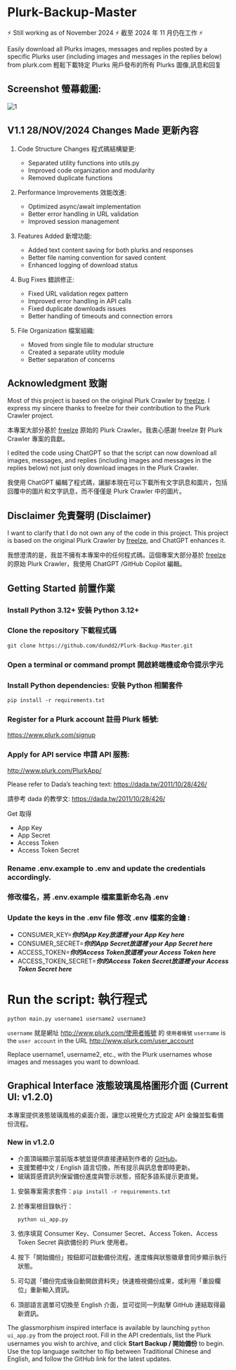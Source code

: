 # Plurk-Backup-Master
⚡ Still working as of November 2024 ⚡  截至 2024 年 11 月仍在工作 ⚡

Easily download all Plurks images, messages and replies posted by a specific Plurks user (including images and messages in the replies below) from plurk.com
輕鬆下載特定 Plurks 用戶發布的所有 Plurks 圖像,訊息和回复 

## Screenshot 螢幕截圖:
![1](https://github.com/user-attachments/assets/91ac9c4f-1701-4eb3-8e32-b48544d7eff9)


## V1.1 28/NOV/2024 Changes Made 更新內容 

1. Code Structure Changes 程式碼結構變更:
   - Separated utility functions into utils.py
   - Improved code organization and modularity
   - Removed duplicate functions

2. Performance Improvements 效能改進:
   - Optimized async/await implementation
   - Better error handling in URL validation
   - Improved session management

3. Features Added 新增功能:
   - Added text content saving for both plurks and responses
   - Better file naming convention for saved content
   - Enhanced logging of download status

4. Bug Fixes 錯誤修正:
   - Fixed URL validation regex pattern
   - Improved error handling in API calls
   - Fixed duplicate downloads issues
   - Better handling of timeouts and connection errors

5. File Organization 檔案組織:
   - Moved from single file to modular structure
   - Created a separate utility module
   - Better separation of concerns


## Acknowledgment 致謝 

Most of this project is based on the original Plurk Crawler by [freelze](https://github.com/freelze). I express my sincere thanks to freelze for their contribution to the Plurk Crawler project.

本專案大部分基於 [freelze](https://github.com/freelze) 原始的 Plurk Crawler。我衷心感謝 freelze 對 Plurk Crawler 專案的貢獻。

I edited the code using ChatGPT so that the script can now download all images, messages, and replies (including images and messages in the replies below) not just only download images in the Plurk Crawler.

我使用 ChatGPT 編輯了程式碼，讓腳本現在可以下載所有文字訊息和圖片，包括回覆中的圖片和文字訊息，而不僅僅是 Plurk Crawler 中的圖片。

## Disclaimer 免責聲明 (Disclaimer)

I want to clarify that I do not own any of the code in this project. This project is based on the original Plurk Crawler by [freelze](https://github.com/freelze), and ChatGPT enhances it.

我想澄清的是，我並不擁有本專案中的任何程式碼。這個專案大部分基於 [freelze](https://github.com/freelze) 的原始 Plurk Crawler，我使用 ChatGPT /GitHub Copilot 編輯。

## Getting Started 前置作業 

### Install Python 3.12+ 安裝 Python 3.12+ 
### Clone the repository 下載程式碼 

    git clone https://github.com/dundd2/Plurk-Backup-Master.git

### Open a terminal or command prompt 開啟終端機或命令提示字元 

### Install Python dependencies: 安裝 Python 相關套件 

    pip install -r requirements.txt

### Register for a Plurk account 註冊 Plurk 帳號:
https://www.plurk.com/signup

### Apply for API service 申請 API 服務: 
http://www.plurk.com/PlurkApp/

Please refer to Dada’s teaching text: https://dada.tw/2011/10/28/426/

請參考 dada 的教學文: https://dada.tw/2011/10/28/426/ 

Get 取得 
+ App Key
+ App Secret
+ Access Token
+ Access Token Secret

### Rename .env.example to .env and update the credentials accordingly. 
### 修改檔名，將 .env.example 檔案重新命名為 .env 

### Update the keys in the .env file 修改 .env 檔案的金鑰 :

+ CONSUMER_KEY=***你的App Key放這裡 your App Key here***
+ CONSUMER_SECRET=***你的App Secret放這裡 your App Secret here*** 
+ ACCESS_TOKEN=***你的Access Token放這裡 your Access Token here***
+ ACCESS_TOKEN_SECRET=***你的Access Token Secret放這裡 your Access Token Secret here***

# Run the script: 執行程式

    python main.py username1 username2 username3

`username` 就是網址 http://www.plurk.com/使用者帳號 的 `使用者帳號`
`username` is the `user account` in the URL http://www.plurk.com/user_account

Replace username1, username2, etc., with the Plurk usernames whose images and messages you want to download.

## Graphical Interface 液態玻璃風格圖形介面 (Current UI: v1.2.0)

本專案提供液態玻璃風格的桌面介面，讓您以視覺化方式設定 API 金鑰並監看備份流程。

### New in v1.2.0
- 介面頂端顯示當前版本號並提供直接連結到作者的 [GitHub](https://github.com/dundd2)。
- 支援繁體中文 / English 語言切換，所有提示與訊息會即時更新。
- 玻璃質感資訊列保留備份進度與警示狀態，搭配多語系提示更直覺。

1. 安裝專案需求套件：`pip install -r requirements.txt`
2. 於專案根目錄執行：

       python ui_app.py

3. 依序填寫 Consumer Key、Consumer Secret、Access Token、Access Token Secret 與欲備份的 Plurk 使用者。
4. 按下「開始備份」按鈕即可啟動備份流程，進度條與狀態徽章會同步顯示執行狀態。
5. 可勾選「備份完成後自動開啟資料夾」快速檢視備份成果，或利用「重設欄位」重新輸入資訊。
6. 頂部語言選單可切換至 English 介面，並可從同一列點擊 GitHub 連結取得最新資訊。

The glassmorphism inspired interface is available by launching `python ui_app.py` from the project root. Fill in the API credentials, list the Plurk usernames you wish to archive, and click **Start Backup / 開始備份** to begin. Use the top language switcher to flip between Traditional Chinese and English, and follow the GitHub link for the latest updates.
